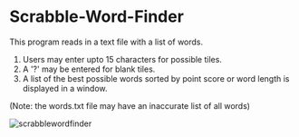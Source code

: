 # Scrabble-Word-Finder

This program reads in a text file with a list of words.  

1) Users may enter upto 15 characters for possible tiles.
2) A '?' may be entered for blank tiles.
3) A list of the best possible words sorted by point score or word length is displayed in a window.

(Note: the words.txt file may have an inaccurate list of all words) 

![scrabblewordfinder](https://user-images.githubusercontent.com/21131519/36241441-97669836-11d3-11e8-84e5-90d4e74b4d24.png)
